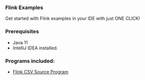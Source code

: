 ### Flink Examples

Get started with Flink examples in your IDE with just ONE CLICK!

### Prerequisites

- Java 11
- IntelliJ IDEA installed.

### Programs included:

- [Flink CSV Source Program](src/main/java/com/bhupixb/flink/source/csv/README.md)
